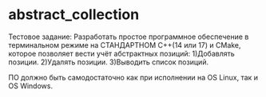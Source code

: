 # abstract_collection
Тестовое задание:
Разработать простое программное обеспечение в терминальном режиме на СТАНДАРТНОМ С++(14 или 17) и CMake, которое позволяет вести учёт абстрактных позиций:
1)Добавлять позиции.
2)Удалять позиции.
3)Выводить список позиций.

ПО должно быть самодостаточно как при исполнении на OS Linux, так и OS Windows.
